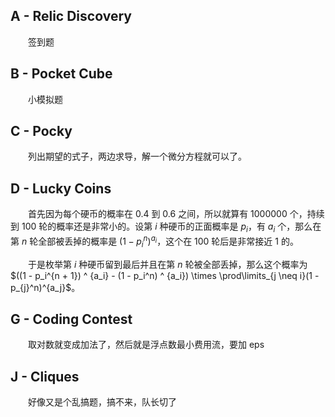 ## A - Relic Discovery
&emsp;&emsp;签到题

## B - Pocket Cube
&emsp;&emsp;小模拟题

## C - Pocky
&emsp;&emsp;列出期望的式子，两边求导，解一个微分方程就可以了。

## D - Lucky Coins
&emsp;&emsp;首先因为每个硬币的概率在 0.4 到 0.6 之间，所以就算有 1000000 个，持续到 100 轮的概率还是非常小的。设第 $i$ 种硬币的正面概率是 $p_i$，有 $a_i$ 个，那么在第 $n$ 轮全部被丢掉的概率是 $(1 - p_i^n) ^ {a_i}$，这个在 100 轮后是非常接近 1 的。

&emsp;&emsp;于是枚举第 $i$ 种硬币留到最后并且在第 $n$ 轮被全部丢掉，那么这个概率为 $((1 - p_i^{n + 1}) ^ {a_i} - (1 - p_i^n) ^ {a_i}) \times  \prod\limits_{j \neq i}(1 - p_{j}^n)^{a_j}$。

## G - Coding Contest
&emsp;&emsp;取对数就变成加法了，然后就是浮点数最小费用流，要加 eps

## J - Cliques
&emsp;&emsp;好像又是个乱搞题，搞不来，队长切了

